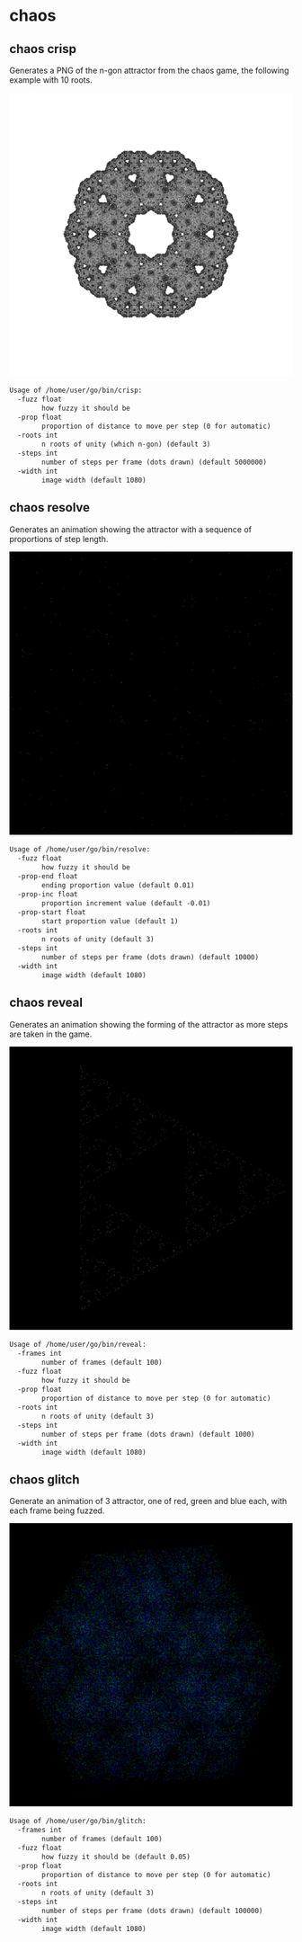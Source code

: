 # chaos

## chaos crisp

Generates a PNG of the n-gon attractor from the chaos game, the following example with 10 roots.

![chaos crisp png](chaos-crisp-10-0-0-1080.png)
```
Usage of /home/user/go/bin/crisp:
  -fuzz float
        how fuzzy it should be
  -prop float
        proportion of distance to move per step (0 for automatic)
  -roots int
        n roots of unity (which n-gon) (default 3)
  -steps int
        number of steps per frame (dots drawn) (default 5000000)
  -width int
        image width (default 1080)
```

## chaos resolve

Generates an animation showing the attractor with a sequence of proportions of step length.

![chaos resolve gif](chaos-resolve-6-1-0-1080.gif)
```
Usage of /home/user/go/bin/resolve:
  -fuzz float
        how fuzzy it should be
  -prop-end float
        ending proportion value (default 0.01)
  -prop-inc float
        proportion increment value (default -0.01)
  -prop-start float
        start proportion value (default 1)
  -roots int
        n roots of unity (default 3)
  -steps int
        number of steps per frame (dots drawn) (default 10000)
  -width int
        image width (default 1080)
```

## chaos reveal

Generates an animation showing the forming of the attractor as more steps are taken in the game.

![chaos reveal gif](chaos-reveal-3-0-0-1080.gif)
```
Usage of /home/user/go/bin/reveal:
  -frames int
        number of frames (default 100)
  -fuzz float
        how fuzzy it should be
  -prop float
        proportion of distance to move per step (0 for automatic)
  -roots int
        n roots of unity (default 3)
  -steps int
        number of steps per frame (dots drawn) (default 1000)
  -width int
        image width (default 1080)
```

## chaos glitch

Generate an animation of 3 attractor, one of red, green and blue each, with each frame being fuzzed.

![chaos glitch gif](chaos-glitch-6-0-0.05-1080.gif)
```
Usage of /home/user/go/bin/glitch:
  -frames int
        number of frames (default 100)
  -fuzz float
        how fuzzy it should be (default 0.05)
  -prop float
        proportion of distance to move per step (0 for automatic)
  -roots int
        n roots of unity (default 3)
  -steps int
        number of steps per frame (dots drawn) (default 100000)
  -width int
        image width (default 1080)
```

